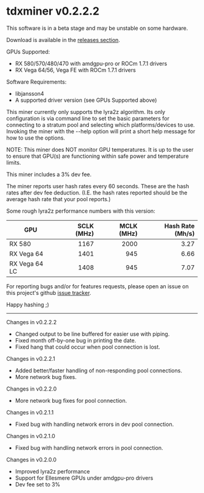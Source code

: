 # tdxminer v0.2.2.2

This software is in a beta stage and may be unstable on some hardware.

Download is available in the [releases section](https://github.com/todxx/tdxminer/releases).

GPUs Supported:
- RX 580/570/480/470 with amdgpu-pro or ROCm 1.7.1 drivers
- RX Vega 64/56, Vega FE with ROCm 1.7.1 drivers

Software Requirements:
- libjansson4
- A supported driver version (see GPUs Supported above)

This miner currently only supports the lyra2z algorithm.  Its only configuration is via command line to set the basic parameters for connecting to a stratum pool and selecting which platforms/devices to use.  Invoking the miner with the --help option will print a short help message for how to use the options.

NOTE: This miner does NOT monitor GPU temperatures.  It is up to the user to ensure that GPU(s) are functioning within safe power and temperature limits.

This miner includes a 3% dev fee.

The miner reports user hash rates every 60 seconds.  These are the hash rates after dev fee deduction.  (I.E. the hash rates reported should be the average hash rate that your pool reports.)

Some rough lyra2z performance numbers with this version:

| GPU           | SCLK (MHz) | MCLK (MHz) | Hash Rate (Mh/s) |
|---------------|-----------:|-----------:|-----------------:|
| RX 580        | 1167       | 2000       |  3.27            |
| RX Vega 64    | 1401       | 945        |  6.66            |
| RX Vega 64 LC | 1408       | 945        |  7.07            |

For reporting bugs and/or for features requests, please open an issue on this project's github [issue tracker](https://github.com/todxx/tdxminer/issues).

Happy hashing ;)

----------------
Changes in v0.2.2.2
- Changed output to be line buffered for easier use with piping.
- Fixed month off-by-one bug in printing the date.
- Fixed hang that could occur when pool connection is lost.

Changes in v0.2.2.1
- Added better/faster handling of non-responding pool connections.
- More network bug fixes.

Changes in v0.2.2.0
- More network bug fixes for pool connection.

Changes in v0.2.1.1
- Fixed bug with handling network errors in dev pool connection.

Changes in v0.2.1.0
- Fixed bug with handling network errors in pool connection.

Changes in v0.2.0.0
- Improved lyra2z performance
- Support for Ellesmere GPUs under amdgpu-pro drivers
- Dev fee set to 3%

